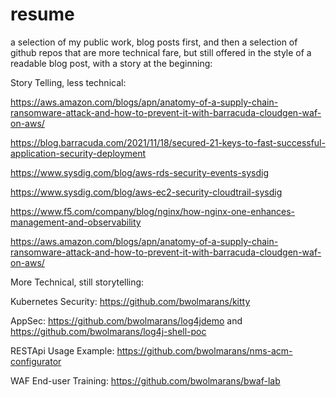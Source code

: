 # resume

 a selection of my public work, blog posts first, and then a selection of github repos that are more technical fare, but still offered in the style of a readable blog post, with a story at the beginning:

Story Telling, less technical:

https://aws.amazon.com/blogs/apn/anatomy-of-a-supply-chain-ransomware-attack-and-how-to-prevent-it-with-barracuda-cloudgen-waf-on-aws/

https://blog.barracuda.com/2021/11/18/secured-21-keys-to-fast-successful-application-security-deployment

https://www.sysdig.com/blog/aws-rds-security-events-sysdig

https://www.sysdig.com/blog/aws-ec2-security-cloudtrail-sysdig

https://www.f5.com/company/blog/nginx/how-nginx-one-enhances-management-and-observability

https://aws.amazon.com/blogs/apn/anatomy-of-a-supply-chain-ransomware-attack-and-how-to-prevent-it-with-barracuda-cloudgen-waf-on-aws/

More Technical, still storytelling:

Kubernetes Security: https://github.com/bwolmarans/kitty

AppSec: https://github.com/bwolmarans/log4jdemo and https://github.com/bwolmarans/log4j-shell-poc

RESTApi Usage Example: https://github.com/bwolmarans/nms-acm-configurator

WAF End-user Training: https://github.com/bwolmarans/bwaf-lab

